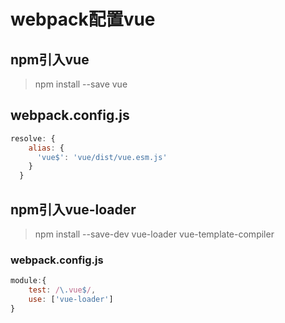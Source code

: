 # webpack配置vue

## npm引入vue

> npm install --save vue

## webpack.config.js

```javascript
resolve: {
    alias: {
      'vue$': 'vue/dist/vue.esm.js'
    }
  }
```

## npm引入vue-loader

> npm install --save-dev vue-loader vue-template-compiler

### webpack.config.js

```javascript
module:{
	test: /\.vue$/,
	use: ['vue-loader']
}
```

